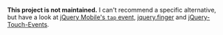 **This project is not maintained.** I can't recommend a specific alternative, but have a look at [jQuery Mobile's `tap` event](https://api.jquerymobile.com/tap/), [jquery.finger](https://github.com/ngryman/jquery.finger) and [jQuery-Touch-Events](https://github.com/benmajor/jQuery-Touch-Events).
